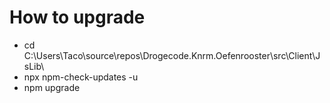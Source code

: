 ﻿# How to upgrade

* cd  C:\Users\Taco\source\repos\Drogecode.Knrm.Oefenrooster\src\Client\JsLib\
* npx npm-check-updates -u
* npm upgrade
